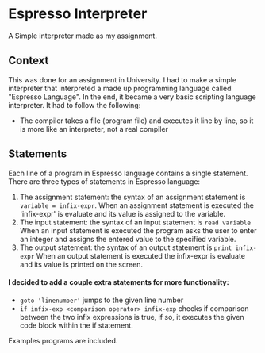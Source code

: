 # Espresso Interpreter
A Simple interpreter made as my assignment.

## Context
This was done for an assignment in University. I had to make a simple interpreter that interpreted a made up programming language called "Espresso Language". In the end, it became a very basic scripting language interpreter. It had to follow the following:

- The compiler takes a file (program file) and executes it line by line, so it is more like an interpreter, not a real compiler

## Statements
​Each line of a program in Espresso language contains a single statement. There are
three types of statements in Espresso language:
1. ​The​ ​assignment​ ​statement:​ the syntax of an assignment statement is `variable = infix-expr`. When an assignment statement is executed the 'infix-expr' is evaluate and its value is
assigned to the variable.
2. ​The​ ​input​ ​statement:​ ​the syntax of an input statement is `read variable`
When an input statement is executed the program asks the user to enter an integer and assigns the entered value to the specified variable.
3. ​The​ ​output​ ​statement:​ ​the syntax of an output statement is
`print infix-expr`
When an output statement is executed the infix-expr is evaluate and its value is
printed on the screen.

#### I decided to add a couple extra statements for more functionality:
- `goto 'linenumber'` jumps to the given line number
- `if infix-exp <comparison operator> infix-exp` checks if comparison between the two infix expressions is true, if so, it executes the given code block within the if statement.

Examples programs are included.